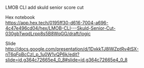 LMOB CLI add skuld senior score cut


Hex notebook <br />
https://app.hex.tech/0195ff30-d616-7004-a696-4c47e496cd04/hex/LMOB-CLI---Skuld-Senior-Cut-030gbTwqdLrpp8s5B8WqGG/draft/logic

Slide <br />
http://docs.google.com/presentation/d/1DxkkTJ8lWZptRv4tSX-nT6qFpBcCzI_p_1u0W1vQP6k/edit?slide=id.g364c72665e4_0_8#slide=id.g364c72665e4_0_8
